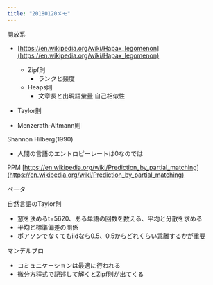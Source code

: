 ```yaml
---
title: "20180120メモ"
---
```


開放系
- [https://en.wikipedia.org/wiki/Hapax_legomenon](https://en.wikipedia.org/wiki/Hapax_legomenon)
    - Zipf則
        - ランクと頻度
    - Heaps則
        - 文章長と出現語彙量
自己相似性
- Taylor則

- Menzerath-Altmann則

Shannon
Hilberg(1990)
- 人間の言語のエントロピーレートは0なのでは

PPM
[https://en.wikipedia.org/wiki/Prediction_by_partial_matching](https://en.wikipedia.org/wiki/Prediction_by_partial_matching)

ベータ

自然言語のTaylor則
- 窓を決めるt=5620、ある単語の回数を数える、平均と分散を求める
- 平均と標準偏差の関係
- ポアソンでなくてもiidなら0.5、0.5からどれくらい乖離するかが重要

マンデルブロ
- コミュニケーションは最適に行われる
- 微分方程式で記述して解くとZipf則が出てくる


